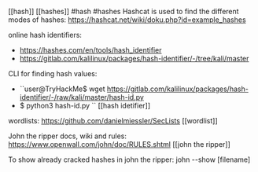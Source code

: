[[hash]] [[hashes]] #hash #hashes
Hashcat is used to find the different modes of hashes: https://hashcat.net/wiki/doku.php?id=example_hashes

online hash identifiers: 
- https://hashes.com/en/tools/hash_identifier
- https://gitlab.com/kalilinux/packages/hash-identifier/-/tree/kali/master
  
  
CLI for finding hash values: 
- ``user@TryHackMe$ wget https://gitlab.com/kalilinux/packages/hash-identifier/-/raw/kali/master/hash-id.py
- $ python3 hash-id.py  ``
[[hash idetifier]]


wordlists: https://github.com/danielmiessler/SecLists     [[wordlist]]

John the ripper docs, wiki and rules: https://www.openwall.com/john/doc/RULES.shtml [[john the ripper]]

To show already cracked hashes in john the ripper: john --show [filename]